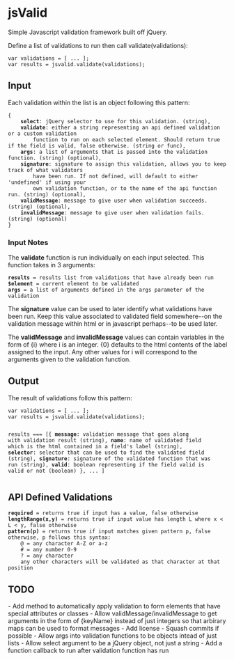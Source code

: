 <h1>jsValid</h1>
Simple Javascript validation framework built off jQuery.

Define a list of validations to run then call validate(validations):
<pre><code>var validations = [ ... ];
var results = jsvalid.validate(validations);</pre></code>

<h2>Input</h2>
Each validation within the list is an object following this pattern:
<pre><code>{
	<b>select</b>: jQuery selector to use for this validation. (string),
	<b>validate</b>: either a string representing an api defined validation or a custom validation
		function to run on each selected element. Should return true if the field is valid, false otherwise. (string or func),
	<b>args</b>: a list of arguments that is passed into the validation function. (string) (optional),
	<b>signature</b>: signature to assign this validation, allows you to keep track of what validators
		have been run. If not defined, will default to either 'undefined' if using your
		own validation function, or to the name of the api function run. (string) (optional),
	<b>validMessage</b>: message to give user when validation succeeds. (string) (optional),
	<b>invalidMessage</b>: message to give user when validation fails. (string) (optional)
}</code></pre>

<h3>Input Notes</h3>
The <b>validate</b> function is run individually on each input selected. This function takes in 3 arguments:
<pre><code><b>results</b> = results list from validations that have already been run
<b>$element</b> = current element to be validated
<b>args</b> = a list of arguments defined in the args parameter of the validation</code></pre>

The <b>signature</b> value can be used to later identify what validations have been run. Keep this value associated
	to validated field somewhere--on the validation message within html or in javascript perhaps--to be
	used later.

The <b>validMessage</b> and <b>invalidMessage</b> values can contain variables in the form of {i} where i is an
	integer. {0} defaults to the html contents of the label assigned to the input. Any other values for i
	will correspond to the arguments given to the validation function.

<h2>Output</h2>
The result of validations follow this pattern:
<pre><code>var validations = [ ... ];
var results = jsvalid.validate(validations);

results === [{
	<b>message</b>: validation message that goes along with validation result (string),
	<b>name</b>: name of validated field which is the html contained in a field's label (string),
	<b>selector</b>: selector that can be used to find the validated field (string),
	<b>signature</b>: signature of the validated function that was run (string),
	<b>valid</b>: boolean representing if the field valid is valid or not (boolean)
}, ... ]</pre></code>

<h2>API Defined Validations</h2>
<pre><code><b>required</b> = returns true if input has a value, false otherwise
<b>lengthRange(x,y)</b> = returns true if input value has length L where x &lt; L &lt; y, false otherwise
<b>pattern(p)</b> = returns true if input matches given pattern p, false otherwise, p follows this syntax:
	@ = any character A-Z or a-z
	# = any number 0-9
	? = any character
	any other characters will be validated as that character at that position</code></pre>

<h2>TODO</h2>
- Add method to automatically apply validation to form elements that have special attributes or classes
- Allow validMessage/invalidMessage to get arguments in the form of {keyName} instead of just integers so that arbirary maps can be used to format messages
- Add license
- Squash commits if possible
- Allow args into validation functions to be objects intead of just lists
- Allow select argument to be a jQuery object, not just a string
- Add a function callback to run after validation function has run
